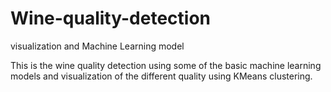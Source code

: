 # Wine-quality-detection
visualization and Machine Learning model

This is the wine quality detection using some of the basic machine learning models and visualization of the different quality using KMeans clustering.
